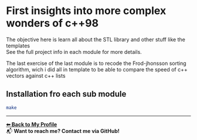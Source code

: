 # First insights into more complex wonders of c++98

The objective here is learn all about the STL library and other stuff like the templates  
See the full project info in each module
for more details.

The last exercise of the last module is to recode the Frod-jhonsson sorting algorithm, 
wich i did all in template to be able to compare the speed of c++ vectors against c++ lists

## Installation fro each sub module

```bash
make
```
---
**[⬅ Back to My Profile](https://github.com/AMINJAUW)**  
📬 **Want to reach me? Contact me via GitHub!**